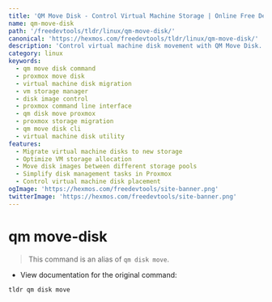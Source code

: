 ```yaml
---
title: 'QM Move Disk - Control Virtual Machine Storage | Online Free DevTools by Hexmos'
name: qm-move-disk
path: '/freedevtools/tldr/linux/qm-move-disk/'
canonical: 'https://hexmos.com/freedevtools/tldr/linux/qm-move-disk/'
description: 'Control virtual machine disk movement with QM Move Disk. Migrate storage, optimize VM performance, and manage disk images efficiently. Free online tool, no registration required.'
category: linux
keywords:
  - qm move disk command
  - proxmox move disk
  - virtual machine disk migration
  - vm storage manager
  - disk image control
  - proxmox command line interface
  - qm disk move proxmox
  - proxmox storage migration
  - qm move disk cli
  - virtual machine disk utility
features:
  - Migrate virtual machine disks to new storage
  - Optimize VM storage allocation
  - Move disk images between different storage pools
  - Simplify disk management tasks in Proxmox
  - Control virtual machine disk placement
ogImage: 'https://hexmos.com/freedevtools/site-banner.png'
twitterImage: 'https://hexmos.com/freedevtools/site-banner.png'
---
```


# qm move-disk

> This command is an alias of `qm disk move`.

- View documentation for the original command:

`tldr qm disk move`
